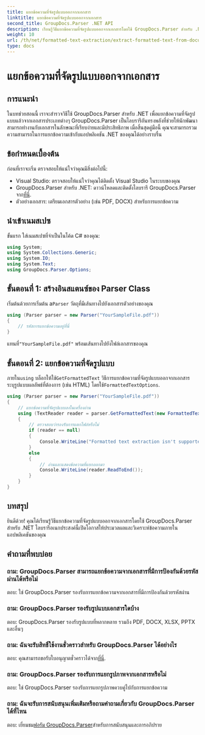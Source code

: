 ```yaml
---
title: แยกข้อความที่จัดรูปแบบออกจากเอกสาร
linktitle: แยกข้อความที่จัดรูปแบบออกจากเอกสาร
second_title: GroupDocs.Parser .NET API
description: เรียนรู้วิธีแยกข้อความที่จัดรูปแบบออกจากเอกสารโดยใช้ GroupDocs.Parser สำหรับ .NET การแยกข้อความที่ง่ายและมีประสิทธิภาพสำหรับแอปพลิเคชันของคุณ
weight: 10
url: /th/net/formatted-text-extraction/extract-formatted-text-from-document/
type: docs
---
```

# แยกข้อความที่จัดรูปแบบออกจากเอกสาร

## การแนะนำ
ในบทช่วยสอนนี้ เราจะสำรวจวิธีใช้ GroupDocs.Parser สำหรับ .NET เพื่อแยกข้อความที่จัดรูปแบบแล้วจากเอกสารประเภทต่างๆ GroupDocs.Parser เป็นไลบรารีอันทรงพลังที่ช่วยให้นักพัฒนาสามารถทำงานกับเอกสารในลักษณะที่เรียบง่ายและมีประสิทธิภาพ เมื่อสิ้นสุดคู่มือนี้ คุณจะสามารถรวมความสามารถในการแยกข้อความเข้ากับแอปพลิเคชัน .NET ของคุณได้อย่างราบรื่น
## ข้อกำหนดเบื้องต้น
ก่อนที่เราจะเริ่ม ตรวจสอบให้แน่ใจว่าคุณมีสิ่งต่อไปนี้:
- Visual Studio: ตรวจสอบให้แน่ใจว่าคุณได้ติดตั้ง Visual Studio ในระบบของคุณ
-  GroupDocs.Parser สำหรับ .NET: ดาวน์โหลดและติดตั้งไลบรารี GroupDocs.Parser จาก[ที่นี่](https://releases.groupdocs.com/parser/net/).
- ตัวอย่างเอกสาร: เตรียมเอกสารตัวอย่าง (เช่น PDF, DOCX) สำหรับการแยกข้อความ
## นำเข้าเนมสเปซ
ขั้นแรก ใส่เนมสเปซที่จำเป็นในโค้ด C# ของคุณ:
```csharp
using System;
using System.Collections.Generic;
using System.IO;
using System.Text;
using GroupDocs.Parser.Options;
```
## ขั้นตอนที่ 1: สร้างอินสแตนซ์ของ Parser Class
 เริ่มต้นด้วยการเริ่มต้น a`Parser` วัตถุที่มีเส้นทางไปยังเอกสารตัวอย่างของคุณ
```csharp
using (Parser parser = new Parser("YourSampleFile.pdf"))
{
    // รหัสการแยกข้อความอยู่ที่นี่
}
```
 แทนที่`"YourSampleFile.pdf"` พร้อมเส้นทางไปยังไฟล์เอกสารของคุณ

## ขั้นตอนที่ 2: แยกข้อความที่จัดรูปแบบ
 ภายใน`using` บล็อกให้ใช้`GetFormattedText` วิธีการแยกข้อความที่จัดรูปแบบออกจากเอกสาร ระบุรูปแบบผลลัพธ์ที่ต้องการ (เช่น HTML) โดยใช้`FormattedTextOptions`.
```csharp
using (Parser parser = new Parser("YourSampleFile.pdf"))
{
    // แยกข้อความที่จัดรูปแบบลงในเครื่องอ่าน
    using (TextReader reader = parser.GetFormattedText(new FormattedTextOptions(FormattedTextMode.Html)))
    {
        // ตรวจสอบว่ารองรับการแตกไฟล์หรือไม่
        if (reader == null)
        {
            Console.WriteLine("Formatted text extraction isn't supported.");
        }
        else
        {
            // อ่านและแสดงข้อความที่แยกออกมา
            Console.WriteLine(reader.ReadToEnd());
        }
    }
}
```

## บทสรุป
ยินดีด้วย! คุณได้เรียนรู้วิธีแยกข้อความที่จัดรูปแบบออกจากเอกสารโดยใช้ GroupDocs.Parser สำหรับ .NET ไลบรารีอเนกประสงค์นี้เปิดโอกาสให้ประมวลผลและวิเคราะห์ข้อความภายในแอปพลิเคชันของคุณ

## คำถามที่พบบ่อย
### ถาม: GroupDocs.Parser สามารถแยกข้อความจากเอกสารที่มีการป้องกันด้วยรหัสผ่านได้หรือไม่
ตอบ: ใช่ GroupDocs.Parser รองรับการแยกข้อความจากเอกสารที่มีการป้องกันด้วยรหัสผ่าน
### ถาม: GroupDocs.Parser รองรับรูปแบบเอกสารใดบ้าง
ตอบ: GroupDocs.Parser รองรับรูปแบบที่หลากหลาย รวมถึง PDF, DOCX, XLSX, PPTX และอื่นๆ
### ถาม: ฉันจะรับสิทธิ์ใช้งานชั่วคราวสำหรับ GroupDocs.Parser ได้อย่างไร
 ตอบ: คุณสามารถขอรับใบอนุญาตชั่วคราวได้จาก[ที่นี่](https://purchase.groupdocs.com/temporary-license/).
### ถาม: GroupDocs.Parser รองรับการแยกรูปภาพจากเอกสารหรือไม่
ตอบ: ใช่ GroupDocs.Parser รองรับการแยกรูปภาพควบคู่ไปกับการแยกข้อความ
### ถาม: ฉันจะรับการสนับสนุนเพิ่มเติมหรือถามคำถามเกี่ยวกับ GroupDocs.Parser ได้ที่ไหน
 ตอบ: เยี่ยมชม[ฟอรัม GroupDocs.Parser](https://forum.groupdocs.com/c/parser/17)สำหรับการสนับสนุนและการอภิปราย